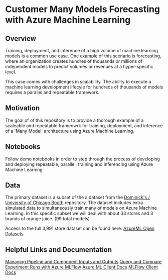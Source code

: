 # Customer Many Models Forecasting with Azure Machine Learning

## Overview
 Training, deployment, and inference of a high volume of machine learning models is a common use case. One example of this scenario is forecasting, where an organization creates hundres of thousands or millions of independent models to predict volumes or revenues at a hyper-specific level. 
  
 This case comes with challenges in scalability. The ability to execute a machine learning development lifecyle for hundreds of thousands of models requires a parallel and repeatable framework.

## Motivation
The goal of of this repository is to provide a thorough example of a scaleable and repeatable frameowrk for training, deployment, and inference of a 'Many Model' architecture using Azure Machine Learning.

## Notebooks
Follow demo notebooks in order to step through the process of developing and deploying repeatable, parallel, training and inferencing using Azure Machine Learning

## Data
The primary dataset is a subset of the a dataset from the [Dominick's / University of Chicago Booth](https://www.chicagobooth.edu/research/kilts/research-data/dominicks) repository. The dataset includes extra simulated data to simultaneously train many of models on Azure Machine Learning. In this specific subset we will deal with about 33 stores and 3 brands of orange juice. (99 total models)  
  
Access to the full 3,991 store dataset can be found here: [AzureML Open Datasets](https://learn.microsoft.com/en-us/azure/open-datasets/dataset-oj-sales-simulated?tabs=azureml-opendatasets)

## Helpful Links and Documentation
[Managing Pipeline and Component Inputs and Outputs](https://learn.microsoft.com/en-us/azure/machine-learning/how-to-manage-inputs-outputs-pipeline?view=azureml-api-2&tabs=cli)
[Query and Compare Experiment Runs with Azure MLFlow](https://learn.microsoft.com/en-us/azure/machine-learning/how-to-track-experiments-mlflow?view=azureml-api-2)
[Azure ML Client Docs](https://learn.microsoft.com/en-us/python/api/azure-ai-ml/azure.ai.ml.mlclient?view=azure-python)
[MLFlow Client Docs](https://mlflow.org/docs/latest/python_api/mlflow.client.html)
